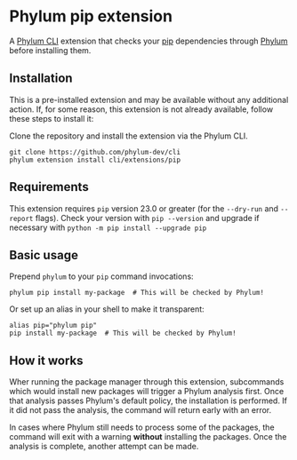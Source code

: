 # Phylum pip extension

A [Phylum CLI][phylum-cli] extension that checks your [pip] dependencies through
[Phylum][phylum] before installing them.

## Installation

This is a pre-installed extension and may be available without any additional
action. If, for some reason, this extension is not already available, follow
these steps to install it:

Clone the repository and install the extension via the Phylum CLI.

```console
git clone https://github.com/phylum-dev/cli
phylum extension install cli/extensions/pip
```

## Requirements

This extension requires `pip` version 23.0 or greater (for the `--dry-run` and
`--report` flags). Check your version with `pip --version` and upgrade if
necessary with `python -m pip install --upgrade pip`

## Basic usage

Prepend `phylum` to your `pip` command invocations:

```console
phylum pip install my-package  # This will be checked by Phylum!
```

Or set up an alias in your shell to make it transparent:

```console
alias pip="phylum pip"
pip install my-package  # This will be checked by Phylum!
```

## How it works

Wher running the package manager through this extension, subcommands which would
install new packages will trigger a Phylum analysis first. Once that analysis
passes Phylum's default policy, the installation is performed. If it did not
pass the analysis, the command will return early with an error.

In cases where Phylum still needs to process some of the packages, the command
will exit with a warning **without** installing the packages. Once the analysis
is complete, another attempt can be made.

[phylum-cli]: https://github.com/phylum-dev/cli
[phylum]: https://phylum.io
[pip]: https://pip.pypa.io
